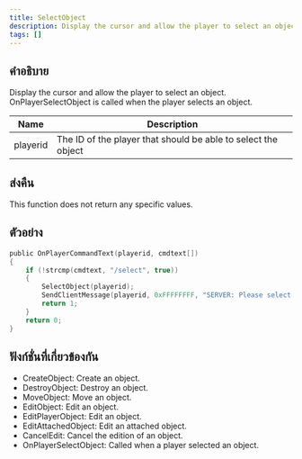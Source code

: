 ```yaml
---
title: SelectObject
description: Display the cursor and allow the player to select an object.
tags: []
---
```


## คำอธิบาย

Display the cursor and allow the player to select an object. OnPlayerSelectObject is called when the player selects an object.

| Name     | Description                                                   |
| -------- | ------------------------------------------------------------- |
| playerid | The ID of the player that should be able to select the object |

## ส่งคืน

This function does not return any specific values.

## ตัวอย่าง

```c
public OnPlayerCommandText(playerid, cmdtext[])
{
    if (!strcmp(cmdtext, "/select", true))
    {
        SelectObject(playerid);
        SendClientMessage(playerid, 0xFFFFFFFF, "SERVER: Please select the object you'd like to edit!");
        return 1;
    }
    return 0;
}
```

## ฟังก์ชั่นที่เกี่ยวข้องกัน

- CreateObject: Create an object.
- DestroyObject: Destroy an object.
- MoveObject: Move an object.
- EditObject: Edit an object.
- EditPlayerObject: Edit an object.
- EditAttachedObject: Edit an attached object.
- CancelEdit: Cancel the edition of an object.
- OnPlayerSelectObject: Called when a player selected an object.
